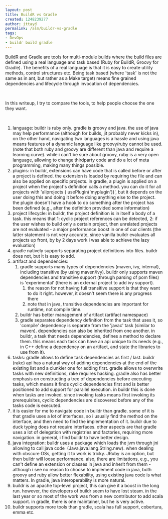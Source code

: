 ```yaml
---
layout: post
title: BuildR vs Gradle
created: 1248239277
author: ittayd
permalink: /alm/buildr-vs-gradle
tags:
- DevOps
- buildr build gradle
---
```

<p>BuildR and Gradle are tools for multi-module builds where the build files are defined using a real language and task based (Ruby for BuildR, Groovy for Gradle). The benefits of a real language is that it is easy to create utility methods, control structures etc. Being task based (where 'task' is not the same as in ant, but rather as a Make target) means fine grained dependencies and lifecycle through invocation of dependencies.</p>
<p>&nbsp;</p>
<p>In this writeup, I try to compare the tools, to help people choose the one they want.</p>
<p>&nbsp;</p>
<ol>
    <li>language: buildr is ruby only. gradle is groovy and java. the use of java may help performance (although for builds, jit probably never kicks in), on the other hand, navigating two languages is a hassle and using java means features of a dynamic language like groovy/ruby cannot be used. (note that both ruby and groovy are different than java and require a learning curve). while i can't be sure about groovy, ruby is a very open language, allowing to change thirdparty code and do a lot of meta programming, making many things possible.</li>
    <li>plugins: in buildr, extensions can have code that is called before or after a project is defined. the extension is loaded by requiring the file and can also be applied on specific projects. in gradle, a plugin is applied on a project when the project's definition calls a method. you can do it for all projects with 'allprojects { usePlugin('myplugin')}', but it depends on the user doing this and doing it before doing anything else to the project. the plugin doesn't have a hook to do something after the project has been defined (e.g., after the definition provided some information)</li>
    <li>project lifecycle: in buildr, the project definition is in itself a body of a task. this means that 1: cyclic project references can be detected, 2: if the user wishes to build only a certain project, then unrelated projects are not evaluated - a major performance boost in one of our clients (the latter statement is not very accurate, since vanilla buildr evaluates all projects up front, by by 2 days work i was able to achieve the lazy evaluation)</li>
    <li>gradle natively supports separating project definitions into files. buildr does not, but it is easy to add.</li>
    <li>artifact and dependencies:
    <ol>
        <li>gradle supports many types of dependencies (maven, ivy, internal), including transitive (by using maven/ivy). buildr only supports maven dependencies and transitive support (through parsing of pom files) is 'experimental' (there is an external project to add ivy support).
        <ol>
            <li>the reason for not having full transitive support is that they want to do it right. however, it doesn't seem there is any progress there</li>
            <li>note that in java, transitive dependencies are important for runtime, not compile time.</li>
        </ol>
        </li>
        <li>buildr has better management of artifact (artifact namespace)</li>
        <li>gradle separates dependency definition from the task that uses it, so 'compile' dependency is separate from the 'javac' task (similar to maven). dependencies can also be inherited from one another. in buildr, a task that needs dependencies, defines a method to declare them. this means each task can have an api unique to its needs (e.g., in C++ define a dependency on an artifact, and state the libraries to use from it).</li>
    </ol>
    </li>
    <li>tasks: gradle allows to define task dependencies as first / last. buildr (rake) api has a natural way of adding dependencies at the end of the existing list and a clunkier one for adding first. gradle allows to overwrite tasks with new definitions, rake requires hacking. gradle also has better emphasis on constructing a tree of dependencies before executing tasks, which means it finds cyclic dependencies first and is better positioned to add support for parallel execution. in buildr this is done when tasks are invoked. since invoking tasks means first invoking its prerequisites, cyclic dependencies are discovered before any of the tasks code is executed.</li>
    <li>it is easier for me to navigate code in buildr than gradle. some of it is that gradle uses a lot of interfaces, so i usually find the method on the interface, and then need to find the implementation of it. buildr due to duck typing does not require interfaces. other aspects are that gradle uses a lot of delegation with registries and factories, requiring more navigation. in general, i find buildr to have better design.</li>
    <li>java integration: buildr uses a package which loads the jvm through jni allowing to call java code&nbsp; (Java.java.lang.String.new). when dealing with obscure OSs, getting it to work is tricky. JRuby is an option, but then buildr will loose performance. also, there are limitations, e.g., you can't define an extension or classes in java and inherit from them - although i see no reason to choose to implement code in java, both groovy and ruby allow better flexability, using existing java code is what matters. In gradle, java interoperability is more natural.</li>
    <li>buildr is an apache top-level project, this can give it a boost in the long run. however, the developers of buildr seem to have lost steam. in the last year or so most of the work was from a new contributor to add scala support. in gradle, there is one maintainer, but he is very active.</li>
    <li>buildr supports more tools than gradle, scala has full support, cobertura, emma etc.</li>
</ol>
